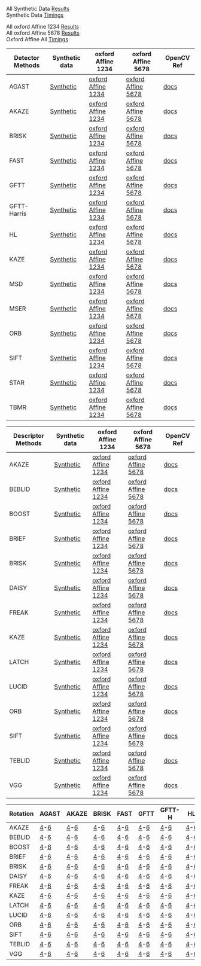 
All Synthetic Data [Results](https://abbaselmas.github.io/feature-combinations/html/SyntheticData.html)  
Synthetic Data [Timings](https://abbaselmas.github.io/feature-combinations/html/SyntheticData_timing.html)

All oxford Affine 1234 [Results](https://abbaselmas.github.io/feature-combinations/html/oxfordAffineData1234.html)  
All oxford Affine 5678 [Results](https://abbaselmas.github.io/feature-combinations/html/oxfordAffineData5678.html)  
Oxford Affine All [Timings](https://abbaselmas.github.io/feature-combinations/html/oxfordAffine_timing.html)

|Detector Methods|Synthetic data|oxford Affine 1234|oxford Affine 5678| OpenCV Ref |
|---|---|---|---|---|
|AGAST      | [Synthetic](https://abbaselmas.github.io/feature-combinations/html/SyntheticData_Detector_agast.html)         | [oxford Affine 1234](https://abbaselmas.github.io/feature-combinations/html/oxfordAffine1234_Detector_agast.html)         | [oxford Affine 5678](https://abbaselmas.github.io/feature-combinations/html/oxfordAffine5678_Detector_agast.html)         | [docs](https://docs.opencv.org/4.9.0/d7/d19/classcv_1_1AgastFeatureDetector.html)                         |
|AKAZE      | [Synthetic](https://abbaselmas.github.io/feature-combinations/html/SyntheticData_Detector_akaze.html)         | [oxford Affine 1234](https://abbaselmas.github.io/feature-combinations/html/oxfordAffine1234_Detector_akaze.html)         | [oxford Affine 5678](https://abbaselmas.github.io/feature-combinations/html/oxfordAffine5678_Detector_akaze.html)         | [docs](https://docs.opencv.org/4.9.0/d8/d30/classcv_1_1AKAZE.html)                                        |
|BRISK      | [Synthetic](https://abbaselmas.github.io/feature-combinations/html/SyntheticData_Detector_brisk.html)         | [oxford Affine 1234](https://abbaselmas.github.io/feature-combinations/html/oxfordAffine1234_Detector_brisk.html)         | [oxford Affine 5678](https://abbaselmas.github.io/feature-combinations/html/oxfordAffine5678_Detector_brisk.html)         | [docs](https://docs.opencv.org/4.9.0/de/dbf/classcv_1_1BRISK.html)                                        |
|FAST       | [Synthetic](https://abbaselmas.github.io/feature-combinations/html/SyntheticData_Detector_fast.html)          | [oxford Affine 1234](https://abbaselmas.github.io/feature-combinations/html/oxfordAffine1234_Detector_fast.html)          | [oxford Affine 5678](https://abbaselmas.github.io/feature-combinations/html/oxfordAffine5678_Detector_fast.html)          | [docs](https://docs.opencv.org/4.9.0/df/d74/classcv_1_1FastFeatureDetector.html)                          |
|GFTT       | [Synthetic](https://abbaselmas.github.io/feature-combinations/html/SyntheticData_Detector_gftt.html)          | [oxford Affine 1234](https://abbaselmas.github.io/feature-combinations/html/oxfordAffine1234_Detector_gftt.html)          | [oxford Affine 5678](https://abbaselmas.github.io/feature-combinations/html/oxfordAffine5678_Detector_gftt.html)          | [docs](https://docs.opencv.org/4.9.0/df/d21/classcv_1_1GFTTDetector.html)                                 |
|GFTT-Harris| [Synthetic](https://abbaselmas.github.io/feature-combinations/html/SyntheticData_Detector_gftt_harris.html)   | [oxford Affine 1234](https://abbaselmas.github.io/feature-combinations/html/oxfordAffine1234_Detector_gftt_harris.html)   | [oxford Affine 5678](https://abbaselmas.github.io/feature-combinations/html/oxfordAffine5678_Detector_gftt_harris.html)   | [docs](https://docs.opencv.org/4.9.0/df/d21/classcv_1_1GFTTDetector.html)                                 |
|HL         | [Synthetic](https://abbaselmas.github.io/feature-combinations/html/SyntheticData_Detector_hl.html)            | [oxford Affine 1234](https://abbaselmas.github.io/feature-combinations/html/oxfordAffine1234_Detector_hl.html)            | [oxford Affine 5678](https://abbaselmas.github.io/feature-combinations/html/oxfordAffine5678_Detector_hl.html)            | [docs](https://docs.opencv.org/4.9.0/d1/dad/classcv_1_1xfeatures2d_1_1HarrisLaplaceFeatureDetector.html)  |
|KAZE       | [Synthetic](https://abbaselmas.github.io/feature-combinations/html/SyntheticData_Detector_kaze.html)          | [oxford Affine 1234](https://abbaselmas.github.io/feature-combinations/html/oxfordAffine1234_Detector_kaze.html)          | [oxford Affine 5678](https://abbaselmas.github.io/feature-combinations/html/oxfordAffine5678_Detector_kaze.html)          | [docs](https://docs.opencv.org/4.9.0/d3/d61/classcv_1_1KAZE.html)                                         |
|MSD        | [Synthetic](https://abbaselmas.github.io/feature-combinations/html/SyntheticData_Detector_msd.html)           | [oxford Affine 1234](https://abbaselmas.github.io/feature-combinations/html/oxfordAffine1234_Detector_msd.html)           | [oxford Affine 5678](https://abbaselmas.github.io/feature-combinations/html/oxfordAffine5678_Detector_msd.html)           | [docs](https://docs.opencv.org/4.9.0/d0/dcf/classcv_1_1xfeatures2d_1_1MSDDetector.html)                   |
|MSER       | [Synthetic](https://abbaselmas.github.io/feature-combinations/html/SyntheticData_Detector_mser.html)          | [oxford Affine 1234](https://abbaselmas.github.io/feature-combinations/html/oxfordAffine1234_Detector_mser.html)          | [oxford Affine 5678](https://abbaselmas.github.io/feature-combinations/html/oxfordAffine5678_Detector_mser.html)          | [docs](https://docs.opencv.org/4.9.0/d3/d28/classcv_1_1MSER.html)                                         |
|ORB        | [Synthetic](https://abbaselmas.github.io/feature-combinations/html/SyntheticData_Detector_orb.html)           | [oxford Affine 1234](https://abbaselmas.github.io/feature-combinations/html/oxfordAffine1234_Detector_orb.html)           | [oxford Affine 5678](https://abbaselmas.github.io/feature-combinations/html/oxfordAffine5678_Detector_orb.html)           | [docs](https://docs.opencv.org/4.9.0/db/d95/classcv_1_1ORB.html)                                          |
|SIFT       | [Synthetic](https://abbaselmas.github.io/feature-combinations/html/SyntheticData_Detector_sift.html)          | [oxford Affine 1234](https://abbaselmas.github.io/feature-combinations/html/oxfordAffine1234_Detector_sift.html)          | [oxford Affine 5678](https://abbaselmas.github.io/feature-combinations/html/oxfordAffine5678_Detector_sift.html)          | [docs](https://docs.opencv.org/4.9.0/d7/d60/classcv_1_1SIFT.html)                                         |
|STAR       | [Synthetic](https://abbaselmas.github.io/feature-combinations/html/SyntheticData_Detector_star.html)          | [oxford Affine 1234](https://abbaselmas.github.io/feature-combinations/html/oxfordAffine1234_Detector_star.html)          | [oxford Affine 5678](https://abbaselmas.github.io/feature-combinations/html/oxfordAffine5678_Detector_star.html)          | [docs](https://docs.opencv.org/4.9.0/dd/d39/classcv_1_1xfeatures2d_1_1StarDetector.html)                  |
|TBMR       | [Synthetic](https://abbaselmas.github.io/feature-combinations/html/SyntheticData_Detector_tbmr.html)          | [oxford Affine 1234](https://abbaselmas.github.io/feature-combinations/html/oxfordAffine1234_Detector_tbmr.html)          | [oxford Affine 5678](https://abbaselmas.github.io/feature-combinations/html/oxfordAffine5678_Detector_tbmr.html)          | [docs](https://docs.opencv.org/4.9.0/de/de2/classcv_1_1xfeatures2d_1_1TBMR.html)                          |

|Descriptor Methods|Synthetic data|oxford Affine 1234|oxford Affine 5678| OpenCV Ref |
|---|---|---|---|---|
|AKAZE     | [Synthetic](https://abbaselmas.github.io/feature-combinations/html/SyntheticData_Descriptor_akaze.html)        | [oxford Affine 1234](https://abbaselmas.github.io/feature-combinations/html/oxfordAffine1234_Descriptor_akaze.html)       | [oxford Affine 5678](https://abbaselmas.github.io/feature-combinations/html/oxfordAffine5678_Descriptor_akaze.html)       | [docs](https://docs.opencv.org/4.9.0/d8/d30/classcv_1_1AKAZE.html)                                        |
|BEBLID    | [Synthetic](https://abbaselmas.github.io/feature-combinations/html/SyntheticData_Descriptor_beblid.html)       | [oxford Affine 1234](https://abbaselmas.github.io/feature-combinations/html/oxfordAffine1234_Descriptor_beblid.html)      | [oxford Affine 5678](https://abbaselmas.github.io/feature-combinations/html/oxfordAffine5678_Descriptor_beblid.html)      | [docs](https://docs.opencv.org/4.9.0/d7/d99/classcv_1_1xfeatures2d_1_1BEBLID.html)                        |
|BOOST     | [Synthetic](https://abbaselmas.github.io/feature-combinations/html/SyntheticData_Descriptor_boost.html)        | [oxford Affine 1234](https://abbaselmas.github.io/feature-combinations/html/oxfordAffine1234_Descriptor_boost.html)       | [oxford Affine 5678](https://abbaselmas.github.io/feature-combinations/html/oxfordAffine5678_Descriptor_boost.html)       | [docs](https://docs.opencv.org/4.9.0/d1/dfd/classcv_1_1xfeatures2d_1_1BoostDesc.html)                     |
|BRIEF     | [Synthetic](https://abbaselmas.github.io/feature-combinations/html/SyntheticData_Descriptor_brief.html)        | [oxford Affine 1234](https://abbaselmas.github.io/feature-combinations/html/oxfordAffine1234_Descriptor_brief.html)       | [oxford Affine 5678](https://abbaselmas.github.io/feature-combinations/html/oxfordAffine5678_Descriptor_brief.html)       | [docs](https://docs.opencv.org/4.9.0/d1/d93/classcv_1_1xfeatures2d_1_1BriefDescriptorExtractor.html)      |
|BRISK     | [Synthetic](https://abbaselmas.github.io/feature-combinations/html/SyntheticData_Descriptor_brisk.html)        | [oxford Affine 1234](https://abbaselmas.github.io/feature-combinations/html/oxfordAffine1234_Descriptor_brisk.html)       | [oxford Affine 5678](https://abbaselmas.github.io/feature-combinations/html/oxfordAffine5678_Descriptor_brisk.html)       | [docs](https://docs.opencv.org/4.9.0/de/dbf/classcv_1_1BRISK.html)                                        |
|DAISY     | [Synthetic](https://abbaselmas.github.io/feature-combinations/html/SyntheticData_Descriptor_daisy.html)        | [oxford Affine 1234](https://abbaselmas.github.io/feature-combinations/html/oxfordAffine1234_Descriptor_daisy.html)       | [oxford Affine 5678](https://abbaselmas.github.io/feature-combinations/html/oxfordAffine5678_Descriptor_daisy.html)       | [docs](https://docs.opencv.org/4.9.0/d9/d37/classcv_1_1xfeatures2d_1_1DAISY.html)                         |
|FREAK     | [Synthetic](https://abbaselmas.github.io/feature-combinations/html/SyntheticData_Descriptor_freak.html)        | [oxford Affine 1234](https://abbaselmas.github.io/feature-combinations/html/oxfordAffine1234_Descriptor_freak.html)       | [oxford Affine 5678](https://abbaselmas.github.io/feature-combinations/html/oxfordAffine5678_Descriptor_freak.html)       | [docs](https://docs.opencv.org/4.9.0/df/db4/classcv_1_1xfeatures2d_1_1FREAK.html)                         |
|KAZE      | [Synthetic](https://abbaselmas.github.io/feature-combinations/html/SyntheticData_Descriptor_kaze.html)         | [oxford Affine 1234](https://abbaselmas.github.io/feature-combinations/html/oxfordAffine1234_Descriptor_kaze.html)        | [oxford Affine 5678](https://abbaselmas.github.io/feature-combinations/html/oxfordAffine5678_Descriptor_kaze.html)        | [docs](https://docs.opencv.org/4.9.0/d3/d61/classcv_1_1KAZE.html)                                         |
|LATCH     | [Synthetic](https://abbaselmas.github.io/feature-combinations/html/SyntheticData_Descriptor_latch.html)        | [oxford Affine 1234](https://abbaselmas.github.io/feature-combinations/html/oxfordAffine1234_Descriptor_latch.html)       | [oxford Affine 5678](https://abbaselmas.github.io/feature-combinations/html/oxfordAffine5678_Descriptor_latch.html)       | [docs](https://docs.opencv.org/4.9.0/d6/d36/classcv_1_1xfeatures2d_1_1LATCH.html)                         |
|LUCID     | [Synthetic](https://abbaselmas.github.io/feature-combinations/html/SyntheticData_Descriptor_lucid.html)        | [oxford Affine 1234](https://abbaselmas.github.io/feature-combinations/html/oxfordAffine1234_Descriptor_lucid.html)       | [oxford Affine 5678](https://abbaselmas.github.io/feature-combinations/html/oxfordAffine5678_Descriptor_lucid.html)       | [docs](https://docs.opencv.org/4.9.0/d4/d86/classcv_1_1xfeatures2d_1_1LUCID.html)                         |
|ORB       | [Synthetic](https://abbaselmas.github.io/feature-combinations/html/SyntheticData_Descriptor_orb.html)          | [oxford Affine 1234](https://abbaselmas.github.io/feature-combinations/html/oxfordAffine1234_Descriptor_orb.html)         | [oxford Affine 5678](https://abbaselmas.github.io/feature-combinations/html/oxfordAffine5678_Descriptor_orb.html)         | [docs](https://docs.opencv.org/4.9.0/db/d95/classcv_1_1ORB.html)                                          |
|SIFT      | [Synthetic](https://abbaselmas.github.io/feature-combinations/html/SyntheticData_Descriptor_sift.html)         | [oxford Affine 1234](https://abbaselmas.github.io/feature-combinations/html/oxfordAffine1234_Descriptor_sift.html)        | [oxford Affine 5678](https://abbaselmas.github.io/feature-combinations/html/oxfordAffine5678_Descriptor_sift.html)        | [docs](https://docs.opencv.org/4.9.0/d7/d60/classcv_1_1SIFT.html)                                         |
|TEBLID    | [Synthetic](https://abbaselmas.github.io/feature-combinations/html/SyntheticData_Descriptor_teblid.html)       | [oxford Affine 1234](https://abbaselmas.github.io/feature-combinations/html/oxfordAffine1234_Descriptor_teblid.html)      | [oxford Affine 5678](https://abbaselmas.github.io/feature-combinations/html/oxfordAffine5678_Descriptor_teblid.html)      | [docs](https://docs.opencv.org/4.9.0/dd/dc1/classcv_1_1xfeatures2d_1_1TEBLID.html)                        |
|VGG       | [Synthetic](https://abbaselmas.github.io/feature-combinations/html/SyntheticData_Descriptor_vgg.html)          | [oxford Affine 1234](https://abbaselmas.github.io/feature-combinations/html/oxfordAffine1234_Descriptor_vgg.html)         | [oxford Affine 5678](https://abbaselmas.github.io/feature-combinations/html/oxfordAffine5678_Descriptor_vgg.html)         | [docs](https://docs.opencv.org/4.9.0/d6/d00/classcv_1_1xfeatures2d_1_1VGG.html)                           |

| Rotation | AGAST | AKAZE | BRISK | FAST | GFTT | GFTT-H | HL | KAZE | MSD | MSER | ORB | SIFT | STAR | TBMR |
|----------|-------|-------|-------|------|------|--------|----|------|-----|------|-----|------|------|------|
| AKAZE    | [4](/draws/rot/4_AGAST_AKAZE_4.png)-[6](/draws/rot/4_AGAST_AKAZE_6.png)| [4](/draws/rot/4_AKAZE_AKAZE_4.png)-[6](/draws/rot/4_AKAZE_AKAZE_6.png)| [4](/draws/rot/4_BRISK_AKAZE_4.png)-[6](/draws/rot/4_BRISK_AKAZE_6.png)| [4](/draws/rot/4_FAST_AKAZE_4.png)-[6](/draws/rot/4_FAST_AKAZE_6.png)| [4](/draws/rot/4_GFTT_AKAZE_4.png)-[6](/draws/rot/4_GFTT_AKAZE_6.png)| [4](/draws/rot/4_GFTT-Harris_AKAZE_4.png)-[6](/draws/rot/4_GFTT-Harris_AKAZE_6.png)| [4](/draws/rot/4_HL_AKAZE_4.png)-[6](/draws/rot/4_HL_AKAZE_6.png)| [4](/draws/rot/4_KAZE_AKAZE_4.png)-[6](/draws/rot/4_KAZE_AKAZE_6.png)| [4](/draws/rot/4_MSD_AKAZE_4.png)-[6](/draws/rot/4_MSD_AKAZE_6.png)| [4](/draws/rot/4_MSER_AKAZE_4.png)-[6](/draws/rot/4_MSER_AKAZE_6.png)| [4](/draws/rot/4_ORB_AKAZE_4.png)-[6](/draws/rot/4_ORB_AKAZE_6.png)| [4](/draws/rot/4_SIFT_AKAZE_4.png)-[6](/draws/rot/4_SIFT_AKAZE_6.png)| [4](/draws/rot/4_STAR_AKAZE_4.png)-[6](/draws/rot/4_STAR_AKAZE_6.png)| [4](/draws/rot/4_TBMR_AKAZE_4.png)-[6](/draws/rot/4_TBMR_AKAZE_6.png)|
| BEBLID   | [4](/draws/rot/4_AGAST_BEBLID_4.png)-[6](/draws/rot/4_AGAST_BEBLID_6.png)| [4](/draws/rot/4_AKAZE_BEBLID_4.png)-[6](/draws/rot/4_AKAZE_BEBLID_6.png)| [4](/draws/rot/4_BRISK_BEBLID_4.png)-[6](/draws/rot/4_BRISK_BEBLID_6.png)| [4](/draws/rot/4_FAST_BEBLID_4.png)-[6](/draws/rot/4_FAST_BEBLID_6.png)| [4](/draws/rot/4_GFTT_BEBLID_4.png)-[6](/draws/rot/4_GFTT_BEBLID_6.png)| [4](/draws/rot/4_GFTT-Harris_BEBLID_4.png)-[6](/draws/rot/4_GFTT-Harris_BEBLID_6.png)| [4](/draws/rot/4_HL_BEBLID_4.png)-[6](/draws/rot/4_HL_BEBLID_6.png)| [4](/draws/rot/4_KAZE_BEBLID_4.png)-[6](/draws/rot/4_KAZE_BEBLID_6.png)| [4](/draws/rot/4_MSD_BEBLID_4.png)-[6](/draws/rot/4_MSD_BEBLID_6.png)| [4](/draws/rot/4_MSER_BEBLID_4.png)-[6](/draws/rot/4_MSER_BEBLID_6.png)| [4](/draws/rot/4_ORB_BEBLID_4.png)-[6](/draws/rot/4_ORB_BEBLID_6.png)| [4](/draws/rot/4_SIFT_BEBLID_4.png)-[6](/draws/rot/4_SIFT_BEBLID_6.png)| [4](/draws/rot/4_STAR_BEBLID_4.png)-[6](/draws/rot/4_STAR_BEBLID_6.png)| [4](/draws/rot/4_TBMR_BEBLID_4.png)-[6](/draws/rot/4_TBMR_BEBLID_6.png)|
| BOOST    | [4](/draws/rot/4_AGAST_BOOST_4.png)-[6](/draws/rot/4_AGAST_BOOST_6.png)| [4](/draws/rot/4_AKAZE_BOOST_4.png)-[6](/draws/rot/4_AKAZE_BOOST_6.png)| [4](/draws/rot/4_BRISK_BOOST_4.png)-[6](/draws/rot/4_BRISK_BOOST_6.png)| [4](/draws/rot/4_FAST_BOOST_4.png)-[6](/draws/rot/4_FAST_BOOST_6.png)| [4](/draws/rot/4_GFTT_BOOST_4.png)-[6](/draws/rot/4_GFTT_BOOST_6.png)| [4](/draws/rot/4_GFTT-Harris_BOOST_4.png)-[6](/draws/rot/4_GFTT-Harris_BOOST_6.png)| [4](/draws/rot/4_HL_BOOST_4.png)-[6](/draws/rot/4_HL_BOOST_6.png)| [4](/draws/rot/4_KAZE_BOOST_4.png)-[6](/draws/rot/4_KAZE_BOOST_6.png)| [4](/draws/rot/4_MSD_BOOST_4.png)-[6](/draws/rot/4_MSD_BOOST_6.png)| [4](/draws/rot/4_MSER_BOOST_4.png)-[6](/draws/rot/4_MSER_BOOST_6.png)| [4](/draws/rot/4_ORB_BOOST_4.png)-[6](/draws/rot/4_ORB_BOOST_6.png)| [4](/draws/rot/4_SIFT_BOOST_4.png)-[6](/draws/rot/4_SIFT_BOOST_6.png)| [4](/draws/rot/4_STAR_BOOST_4.png)-[6](/draws/rot/4_STAR_BOOST_6.png)| [4](/draws/rot/4_TBMR_BOOST_4.png)-[6](/draws/rot/4_TBMR_BOOST_6.png)|
| BRIEF    | [4](/draws/rot/4_AGAST_BRIEF_4.png)-[6](/draws/rot/4_AGAST_BRIEF_6.png)| [4](/draws/rot/4_AKAZE_BRIEF_4.png)-[6](/draws/rot/4_AKAZE_BRIEF_6.png)| [4](/draws/rot/4_BRISK_BRIEF_4.png)-[6](/draws/rot/4_BRISK_BRIEF_6.png)| [4](/draws/rot/4_FAST_BRIEF_4.png)-[6](/draws/rot/4_FAST_BRIEF_6.png)| [4](/draws/rot/4_GFTT_BRIEF_4.png)-[6](/draws/rot/4_GFTT_BRIEF_6.png)| [4](/draws/rot/4_GFTT-Harris_BRIEF_4.png)-[6](/draws/rot/4_GFTT-Harris_BRIEF_6.png)| [4](/draws/rot/4_HL_BRIEF_4.png)-[6](/draws/rot/4_HL_BRIEF_6.png)| [4](/draws/rot/4_KAZE_BRIEF_4.png)-[6](/draws/rot/4_KAZE_BRIEF_6.png)| [4](/draws/rot/4_MSD_BRIEF_4.png)-[6](/draws/rot/4_MSD_BRIEF_6.png)| [4](/draws/rot/4_MSER_BRIEF_4.png)-[6](/draws/rot/4_MSER_BRIEF_6.png)| [4](/draws/rot/4_ORB_BRIEF_4.png)-[6](/draws/rot/4_ORB_BRIEF_6.png)| [4](/draws/rot/4_SIFT_BRIEF_4.png)-[6](/draws/rot/4_SIFT_BRIEF_6.png)| [4](/draws/rot/4_STAR_BRIEF_4.png)-[6](/draws/rot/4_STAR_BRIEF_6.png)| [4](/draws/rot/4_TBMR_BRIEF_4.png)-[6](/draws/rot/4_TBMR_BRIEF_6.png)|
| BRISK    | [4](/draws/rot/4_AGAST_BRISK_4.png)-[6](/draws/rot/4_AGAST_BRISK_6.png)| [4](/draws/rot/4_AKAZE_BRISK_4.png)-[6](/draws/rot/4_AKAZE_BRISK_6.png)| [4](/draws/rot/4_BRISK_BRISK_4.png)-[6](/draws/rot/4_BRISK_BRISK_6.png)| [4](/draws/rot/4_FAST_BRISK_4.png)-[6](/draws/rot/4_FAST_BRISK_6.png)| [4](/draws/rot/4_GFTT_BRISK_4.png)-[6](/draws/rot/4_GFTT_BRISK_6.png)| [4](/draws/rot/4_GFTT-Harris_BRISK_4.png)-[6](/draws/rot/4_GFTT-Harris_BRISK_6.png)| [4](/draws/rot/4_HL_BRISK_4.png)-[6](/draws/rot/4_HL_BRISK_6.png)| [4](/draws/rot/4_KAZE_BRISK_4.png)-[6](/draws/rot/4_KAZE_BRISK_6.png)| [4](/draws/rot/4_MSD_BRISK_4.png)-[6](/draws/rot/4_MSD_BRISK_6.png)| [4](/draws/rot/4_MSER_BRISK_4.png)-[6](/draws/rot/4_MSER_BRISK_6.png)| [4](/draws/rot/4_ORB_BRISK_4.png)-[6](/draws/rot/4_ORB_BRISK_6.png)| [4](/draws/rot/4_SIFT_BRISK_4.png)-[6](/draws/rot/4_SIFT_BRISK_6.png)| [4](/draws/rot/4_STAR_BRISK_4.png)-[6](/draws/rot/4_STAR_BRISK_6.png)| [4](/draws/rot/4_TBMR_BRISK_4.png)-[6](/draws/rot/4_TBMR_BRISK_6.png)|
| DAISY    | [4](/draws/rot/4_AGAST_DAISY_4.png)-[6](/draws/rot/4_AGAST_DAISY_6.png)| [4](/draws/rot/4_AKAZE_DAISY_4.png)-[6](/draws/rot/4_AKAZE_DAISY_6.png)| [4](/draws/rot/4_BRISK_DAISY_4.png)-[6](/draws/rot/4_BRISK_DAISY_6.png)| [4](/draws/rot/4_FAST_DAISY_4.png)-[6](/draws/rot/4_FAST_DAISY_6.png)| [4](/draws/rot/4_GFTT_DAISY_4.png)-[6](/draws/rot/4_GFTT_DAISY_6.png)| [4](/draws/rot/4_GFTT-Harris_DAISY_4.png)-[6](/draws/rot/4_GFTT-Harris_DAISY_6.png)| [4](/draws/rot/4_HL_DAISY_4.png)-[6](/draws/rot/4_HL_DAISY_6.png)| [4](/draws/rot/4_KAZE_DAISY_4.png)-[6](/draws/rot/4_KAZE_DAISY_6.png)| [4](/draws/rot/4_MSD_DAISY_4.png)-[6](/draws/rot/4_MSD_DAISY_6.png)| [4](/draws/rot/4_MSER_DAISY_4.png)-[6](/draws/rot/4_MSER_DAISY_6.png)| [4](/draws/rot/4_ORB_DAISY_4.png)-[6](/draws/rot/4_ORB_DAISY_6.png)| [4](/draws/rot/4_SIFT_DAISY_4.png)-[6](/draws/rot/4_SIFT_DAISY_6.png)| [4](/draws/rot/4_STAR_DAISY_4.png)-[6](/draws/rot/4_STAR_DAISY_6.png)| [4](/draws/rot/4_TBMR_DAISY_4.png)-[6](/draws/rot/4_TBMR_DAISY_6.png)|
| FREAK    | [4](/draws/rot/4_AGAST_FREAK_4.png)-[6](/draws/rot/4_AGAST_FREAK_6.png)| [4](/draws/rot/4_AKAZE_FREAK_4.png)-[6](/draws/rot/4_AKAZE_FREAK_6.png)| [4](/draws/rot/4_BRISK_FREAK_4.png)-[6](/draws/rot/4_BRISK_FREAK_6.png)| [4](/draws/rot/4_FAST_FREAK_4.png)-[6](/draws/rot/4_FAST_FREAK_6.png)| [4](/draws/rot/4_GFTT_FREAK_4.png)-[6](/draws/rot/4_GFTT_FREAK_6.png)| [4](/draws/rot/4_GFTT-Harris_FREAK_4.png)-[6](/draws/rot/4_GFTT-Harris_FREAK_6.png)| [4](/draws/rot/4_HL_FREAK_4.png)-[6](/draws/rot/4_HL_FREAK_6.png)| [4](/draws/rot/4_KAZE_FREAK_4.png)-[6](/draws/rot/4_KAZE_FREAK_6.png)| [4](/draws/rot/4_MSD_FREAK_4.png)-[6](/draws/rot/4_MSD_FREAK_6.png)| [4](/draws/rot/4_MSER_FREAK_4.png)-[6](/draws/rot/4_MSER_FREAK_6.png)| [4](/draws/rot/4_ORB_FREAK_4.png)-[6](/draws/rot/4_ORB_FREAK_6.png)| [4](/draws/rot/4_SIFT_FREAK_4.png)-[6](/draws/rot/4_SIFT_FREAK_6.png)| [4](/draws/rot/4_STAR_FREAK_4.png)-[6](/draws/rot/4_STAR_FREAK_6.png)| [4](/draws/rot/4_TBMR_FREAK_4.png)-[6](/draws/rot/4_TBMR_FREAK_6.png)|
| KAZE     | [4](/draws/rot/4_AGAST_KAZE_4.png)-[6](/draws/rot/4_AGAST_KAZE_6.png)| [4](/draws/rot/4_AKAZE_KAZE_4.png)-[6](/draws/rot/4_AKAZE_KAZE_6.png)| [4](/draws/rot/4_BRISK_KAZE_4.png)-[6](/draws/rot/4_BRISK_KAZE_6.png)| [4](/draws/rot/4_FAST_KAZE_4.png)-[6](/draws/rot/4_FAST_KAZE_6.png)| [4](/draws/rot/4_GFTT_KAZE_4.png)-[6](/draws/rot/4_GFTT_KAZE_6.png)| [4](/draws/rot/4_GFTT-Harris_KAZE_4.png)-[6](/draws/rot/4_GFTT-Harris_KAZE_6.png)| [4](/draws/rot/4_HL_KAZE_4.png)-[6](/draws/rot/4_HL_KAZE_6.png)| [4](/draws/rot/4_KAZE_KAZE_4.png)-[6](/draws/rot/4_KAZE_KAZE_6.png)| [4](/draws/rot/4_MSD_KAZE_4.png)-[6](/draws/rot/4_MSD_KAZE_6.png)| [4](/draws/rot/4_MSER_KAZE_4.png)-[6](/draws/rot/4_MSER_KAZE_6.png)| [4](/draws/rot/4_ORB_KAZE_4.png)-[6](/draws/rot/4_ORB_KAZE_6.png)| [4](/draws/rot/4_SIFT_KAZE_4.png)-[6](/draws/rot/4_SIFT_KAZE_6.png)| [4](/draws/rot/4_STAR_KAZE_4.png)-[6](/draws/rot/4_STAR_KAZE_6.png)| [4](/draws/rot/4_TBMR_KAZE_4.png)-[6](/draws/rot/4_TBMR_KAZE_6.png)|
| LATCH    | [4](/draws/rot/4_AGAST_LATCH_4.png)-[6](/draws/rot/4_AGAST_LATCH_6.png)| [4](/draws/rot/4_AKAZE_LATCH_4.png)-[6](/draws/rot/4_AKAZE_LATCH_6.png)| [4](/draws/rot/4_BRISK_LATCH_4.png)-[6](/draws/rot/4_BRISK_LATCH_6.png)| [4](/draws/rot/4_FAST_LATCH_4.png)-[6](/draws/rot/4_FAST_LATCH_6.png)| [4](/draws/rot/4_GFTT_LATCH_4.png)-[6](/draws/rot/4_GFTT_LATCH_6.png)| [4](/draws/rot/4_GFTT-Harris_LATCH_4.png)-[6](/draws/rot/4_GFTT-Harris_LATCH_6.png)| [4](/draws/rot/4_HL_LATCH_4.png)-[6](/draws/rot/4_HL_LATCH_6.png)| [4](/draws/rot/4_KAZE_LATCH_4.png)-[6](/draws/rot/4_KAZE_LATCH_6.png)| [4](/draws/rot/4_MSD_LATCH_4.png)-[6](/draws/rot/4_MSD_LATCH_6.png)| [4](/draws/rot/4_MSER_LATCH_4.png)-[6](/draws/rot/4_MSER_LATCH_6.png)| [4](/draws/rot/4_ORB_LATCH_4.png)-[6](/draws/rot/4_ORB_LATCH_6.png)| [4](/draws/rot/4_SIFT_LATCH_4.png)-[6](/draws/rot/4_SIFT_LATCH_6.png)| [4](/draws/rot/4_STAR_LATCH_4.png)-[6](/draws/rot/4_STAR_LATCH_6.png)| [4](/draws/rot/4_TBMR_LATCH_4.png)-[6](/draws/rot/4_TBMR_LATCH_6.png)|
| LUCID    | [4](/draws/rot/4_AGAST_LUCID_4.png)-[6](/draws/rot/4_AGAST_LUCID_6.png)| [4](/draws/rot/4_AKAZE_LUCID_4.png)-[6](/draws/rot/4_AKAZE_LUCID_6.png)| [4](/draws/rot/4_BRISK_LUCID_4.png)-[6](/draws/rot/4_BRISK_LUCID_6.png)| [4](/draws/rot/4_FAST_LUCID_4.png)-[6](/draws/rot/4_FAST_LUCID_6.png)| [4](/draws/rot/4_GFTT_LUCID_4.png)-[6](/draws/rot/4_GFTT_LUCID_6.png)| [4](/draws/rot/4_GFTT-Harris_LUCID_4.png)-[6](/draws/rot/4_GFTT-Harris_LUCID_6.png)| [4](/draws/rot/4_HL_LUCID_4.png)-[6](/draws/rot/4_HL_LUCID_6.png)| [4](/draws/rot/4_KAZE_LUCID_4.png)-[6](/draws/rot/4_KAZE_LUCID_6.png)| [4](/draws/rot/4_MSD_LUCID_4.png)-[6](/draws/rot/4_MSD_LUCID_6.png)| [4](/draws/rot/4_MSER_LUCID_4.png)-[6](/draws/rot/4_MSER_LUCID_6.png)| [4](/draws/rot/4_ORB_LUCID_4.png)-[6](/draws/rot/4_ORB_LUCID_6.png)| [4](/draws/rot/4_SIFT_LUCID_4.png)-[6](/draws/rot/4_SIFT_LUCID_6.png)| [4](/draws/rot/4_STAR_LUCID_4.png)-[6](/draws/rot/4_STAR_LUCID_6.png)| [4](/draws/rot/4_TBMR_LUCID_4.png)-[6](/draws/rot/4_TBMR_LUCID_6.png)|
| ORB      | [4](/draws/rot/4_AGAST_ORB_4.png)-[6](/draws/rot/4_AGAST_ORB_6.png)| [4](/draws/rot/4_AKAZE_ORB_4.png)-[6](/draws/rot/4_AKAZE_ORB_6.png)| [4](/draws/rot/4_BRISK_ORB_4.png)-[6](/draws/rot/4_BRISK_ORB_6.png)| [4](/draws/rot/4_FAST_ORB_4.png)-[6](/draws/rot/4_FAST_ORB_6.png)| [4](/draws/rot/4_GFTT_ORB_4.png)-[6](/draws/rot/4_GFTT_ORB_6.png)| [4](/draws/rot/4_GFTT-Harris_ORB_4.png)-[6](/draws/rot/4_GFTT-Harris_ORB_6.png)| [4](/draws/rot/4_HL_ORB_4.png)-[6](/draws/rot/4_HL_ORB_6.png)| [4](/draws/rot/4_KAZE_ORB_4.png)-[6](/draws/rot/4_KAZE_ORB_6.png)| [4](/draws/rot/4_MSD_ORB_4.png)-[6](/draws/rot/4_MSD_ORB_6.png)| [4](/draws/rot/4_MSER_ORB_4.png)-[6](/draws/rot/4_MSER_ORB_6.png)| [4](/draws/rot/4_ORB_ORB_4.png)-[6](/draws/rot/4_ORB_ORB_6.png)| [4](/draws/rot/4_SIFT_ORB_4.png)-[6](/draws/rot/4_SIFT_ORB_6.png)| [4](/draws/rot/4_STAR_ORB_4.png)-[6](/draws/rot/4_STAR_ORB_6.png)| [4](/draws/rot/4_TBMR_ORB_4.png)-[6](/draws/rot/4_TBMR_ORB_6.png)|
| SIFT     | [4](/draws/rot/4_AGAST_SIFT_4.png)-[6](/draws/rot/4_AGAST_SIFT_6.png)| [4](/draws/rot/4_AKAZE_SIFT_4.png)-[6](/draws/rot/4_AKAZE_SIFT_6.png)| [4](/draws/rot/4_BRISK_SIFT_4.png)-[6](/draws/rot/4_BRISK_SIFT_6.png)| [4](/draws/rot/4_FAST_SIFT_4.png)-[6](/draws/rot/4_FAST_SIFT_6.png)| [4](/draws/rot/4_GFTT_SIFT_4.png)-[6](/draws/rot/4_GFTT_SIFT_6.png)| [4](/draws/rot/4_GFTT-Harris_SIFT_4.png)-[6](/draws/rot/4_GFTT-Harris_SIFT_6.png)| [4](/draws/rot/4_HL_SIFT_4.png)-[6](/draws/rot/4_HL_SIFT_6.png)| [4](/draws/rot/4_KAZE_SIFT_4.png)-[6](/draws/rot/4_KAZE_SIFT_6.png)| [4](/draws/rot/4_MSD_SIFT_4.png)-[6](/draws/rot/4_MSD_SIFT_6.png)| [4](/draws/rot/4_MSER_SIFT_4.png)-[6](/draws/rot/4_MSER_SIFT_6.png)| [4](/draws/rot/4_ORB_SIFT_4.png)-[6](/draws/rot/4_ORB_SIFT_6.png)| [4](/draws/rot/4_SIFT_SIFT_4.png)-[6](/draws/rot/4_SIFT_SIFT_6.png)| [4](/draws/rot/4_STAR_SIFT_4.png)-[6](/draws/rot/4_STAR_SIFT_6.png)| [4](/draws/rot/4_TBMR_SIFT_4.png)-[6](/draws/rot/4_TBMR_SIFT_6.png)|
| TEBLID   | [4](/draws/rot/4_AGAST_TEBLID_4.png)-[6](/draws/rot/4_AGAST_TEBLID_6.png)| [4](/draws/rot/4_AKAZE_TEBLID_4.png)-[6](/draws/rot/4_AKAZE_TEBLID_6.png)| [4](/draws/rot/4_BRISK_TEBLID_4.png)-[6](/draws/rot/4_BRISK_TEBLID_6.png)| [4](/draws/rot/4_FAST_TEBLID_4.png)-[6](/draws/rot/4_FAST_TEBLID_6.png)| [4](/draws/rot/4_GFTT_TEBLID_4.png)-[6](/draws/rot/4_GFTT_TEBLID_6.png)| [4](/draws/rot/4_GFTT-Harris_TEBLID_4.png)-[6](/draws/rot/4_GFTT-Harris_TEBLID_6.png)| [4](/draws/rot/4_HL_TEBLID_4.png)-[6](/draws/rot/4_HL_TEBLID_6.png)| [4](/draws/rot/4_KAZE_TEBLID_4.png)-[6](/draws/rot/4_KAZE_TEBLID_6.png)| [4](/draws/rot/4_MSD_TEBLID_4.png)-[6](/draws/rot/4_MSD_TEBLID_6.png)| [4](/draws/rot/4_MSER_TEBLID_4.png)-[6](/draws/rot/4_MSER_TEBLID_6.png)| [4](/draws/rot/4_ORB_TEBLID_4.png)-[6](/draws/rot/4_ORB_TEBLID_6.png)| [4](/draws/rot/4_SIFT_TEBLID_4.png)-[6](/draws/rot/4_SIFT_TEBLID_6.png)| [4](/draws/rot/4_STAR_TEBLID_4.png)-[6](/draws/rot/4_STAR_TEBLID_6.png)| [4](/draws/rot/4_TBMR_TEBLID_4.png)-[6](/draws/rot/4_TBMR_TEBLID_6.png)|
| VGG      | [4](/draws/rot/4_AGAST_VGG_4.png)-[6](/draws/rot/4_AGAST_VGG_6.png)| [4](/draws/rot/4_AKAZE_VGG_4.png)-[6](/draws/rot/4_AKAZE_VGG_6.png)| [4](/draws/rot/4_BRISK_VGG_4.png)-[6](/draws/rot/4_BRISK_VGG_6.png)| [4](/draws/rot/4_FAST_VGG_4.png)-[6](/draws/rot/4_FAST_VGG_6.png)| [4](/draws/rot/4_GFTT_VGG_4.png)-[6](/draws/rot/4_GFTT_VGG_6.png)| [4](/draws/rot/4_GFTT-Harris_VGG_4.png)-[6](/draws/rot/4_GFTT-Harris_VGG_6.png)| [4](/draws/rot/4_HL_VGG_4.png)-[6](/draws/rot/4_HL_VGG_6.png)| [4](/draws/rot/4_KAZE_VGG_4.png)-[6](/draws/rot/4_KAZE_VGG_6.png)| [4](/draws/rot/4_MSD_VGG_4.png)-[6](/draws/rot/4_MSD_VGG_6.png)| [4](/draws/rot/4_MSER_VGG_4.png)-[6](/draws/rot/4_MSER_VGG_6.png)| [4](/draws/rot/4_ORB_VGG_4.png)-[6](/draws/rot/4_ORB_VGG_6.png)| [4](/draws/rot/4_SIFT_VGG_4.png)-[6](/draws/rot/4_SIFT_VGG_6.png)| [4](/draws/rot/4_STAR_VGG_4.png)-[6](/draws/rot/4_STAR_VGG_6.png)| [4](/draws/rot/4_TBMR_VGG_4.png)-[6](/draws/rot/4_TBMR_VGG_6.png)|


